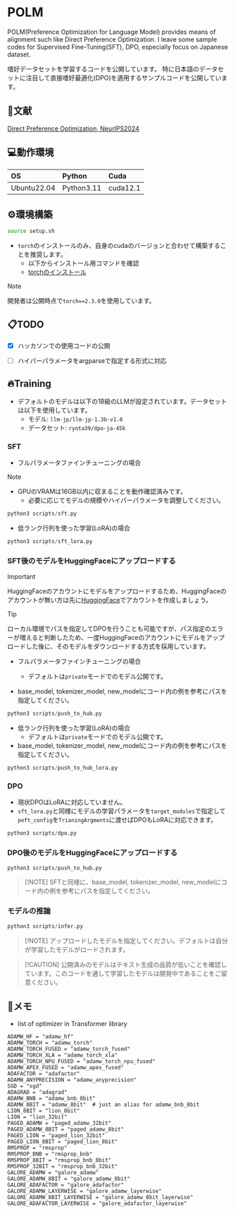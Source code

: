 # POLM

POLM(Preference Optimization for Language Model) provides means of alignment such like Direct Preference Optimization.
I leave some sample codes for Supervised Fine-Tuning(SFT), DPO, especially focus on Japanese dataset.

嗜好データセットを学習するコードを公開しています。
特に日本語のデータセットに注目して直接嗜好最適化(DPO)を適用するサンプルコードを公開しています。

## 📖文献

[Direct Preference Optimization, NeurIPS2024](https://neurips.cc/virtual/2023/oral/73865)

## 💻動作環境

|OS|Python|Cuda|
|:---|:---|:---|
|Ubuntu22.04|Python3.11|cuda12.1|

## ⚙️環境構築

```bash
source setup.sh
```

- `torch`のインストールのみ、自身のcudaのバージョンと合わせて構築することを推奨します。
  - 以下からインストール用コマンドを確認
  - [torchのインストール](https://pytorch.org/get-started/locally/)

> [!NOTE]
> 開発者は公開時点で`torch==2.3.0`を使用しています。

## 📋TODO

- [x] ハッカソンでの使用コードの公開
- [ ] ハイパーパラメータをargparseで指定する形式に対応


## 🔥Training

- デフォルトのモデルは以下の1B級のLLMが設定されています。データセットは以下を使用しています。
  - モデル: `llm-jp/llm-jp-1.3b-v1.0`
  - データセット: `ryota39/dpo-ja-45k`

### SFT

- フルパラメータファインチューニングの場合

> [!NOTE]
> - GPUのVRAMは16GB以内に収まることを動作確認済みです。
>   - 必要に応じてモデルの規模やハイパーパラメータを調整してください。

```python
python3 scripts/sft.py
```

- 低ランク行列を使った学習(LoRA)の場合

```python
python3 scripts/sft_lora.py
```

### SFT後のモデルをHuggingFaceにアップロードする

> [!IMPORTANT]
> HuggingFaceのアカウントにモデルをアップロードするため、HuggingFaceのアカウントが無い方は先に[HuggingFace](https://huggingface.co/)でアカウントを作成しましょう。

> [!TIP]
> ローカル環境でパスを指定してDPOを行うことも可能ですが、パス指定のエラーが増えると判断したため、一度HuggingFaceのアカウントにモデルをアップロードした後に、そのモデルをダウンロードする方式を採用しています。

- フルパラメータファインチューニングの場合
  - デフォルトは`private`モードでのモデル公開です。

- base_model, tokenizer_model, new_modelにコード内の例を参考にパスを指定してください。
```python
python3 scripts/push_to_hub.py
```

- 低ランク行列を使った学習(LoRA)の場合
  - デフォルトは`private`モードでのモデル公開です。
- base_model, tokenizer_model, new_modelにコード内の例を参考にパスを指定してください。

```python
python3 scripts/push_to_hub_lora.py
```

### DPO

- 現状DPOはLoRAに対応していません。
- `sft_lora.py`と同様にモデルの学習パラメータを`target_modules`で指定して`peft_config`を`TrianingArgments`に渡せばDPOもLoRAに対応できます。
```python
python3 scripts/dpo.py
```

### DPO後のモデルをHuggingFaceにアップロードする

```python
python3 scripts/push_to_hub.py
```

> [!NOTE] SFTと同様に、base_model, tokenizer_model, new_modelにコード内の例を参考にパスを指定してください。

### モデルの推論

```python 
python3 scripts/infer.py
```

> [!NOTE] アップロードしたモデルを指定してください。デフォルトは自分が学習したモデルがロードされます。

> [!CAUTION] 公開済みのモデルはテキスト生成の品質が低いことを確認しています。このコードを通して学習したモデルは開発中であることをご留意ください。

## 📝メモ

- list of optimizer in Transformer library

```
ADAMW_HF = "adamw_hf"
ADAMW_TORCH = "adamw_torch"
ADAMW_TORCH_FUSED = "adamw_torch_fused"
ADAMW_TORCH_XLA = "adamw_torch_xla"
ADAMW_TORCH_NPU_FUSED = "adamw_torch_npu_fused"
ADAMW_APEX_FUSED = "adamw_apex_fused"
ADAFACTOR = "adafactor"
ADAMW_ANYPRECISION = "adamw_anyprecision"
SGD = "sgd"
ADAGRAD = "adagrad"
ADAMW_BNB = "adamw_bnb_8bit"
ADAMW_8BIT = "adamw_8bit"  # just an alias for adamw_bnb_8bit
LION_8BIT = "lion_8bit"
LION = "lion_32bit"
PAGED_ADAMW = "paged_adamw_32bit"
PAGED_ADAMW_8BIT = "paged_adamw_8bit"
PAGED_LION = "paged_lion_32bit"
PAGED_LION_8BIT = "paged_lion_8bit"
RMSPROP = "rmsprop"
RMSPROP_BNB = "rmsprop_bnb"
RMSPROP_8BIT = "rmsprop_bnb_8bit"
RMSPROP_32BIT = "rmsprop_bnb_32bit"
GALORE_ADAMW = "galore_adamw"
GALORE_ADAMW_8BIT = "galore_adamw_8bit"
GALORE_ADAFACTOR = "galore_adafactor"
GALORE_ADAMW_LAYERWISE = "galore_adamw_layerwise"
GALORE_ADAMW_8BIT_LAYERWISE = "galore_adamw_8bit_layerwise"
GALORE_ADAFACTOR_LAYERWISE = "galore_adafactor_layerwise"
```
